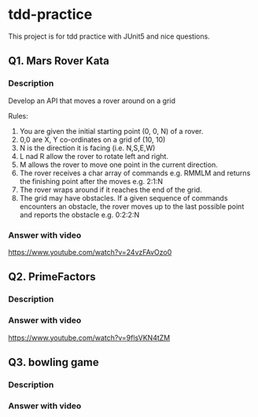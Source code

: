 # tdd-practice

This project is for tdd practice with JUnit5 and nice questions.

## Q1. Mars Rover Kata
### Description
Develop an API that moves a rover around on a grid

Rules:

1. You are given the initial starting point (0, 0, N) of a rover.
2. 0,0 are X, Y co-ordinates on a grid of (10, 10)
3. N is the direction it is facing (i.e. N,S,E,W)
4. L nad R allow the rover to rotate left and right.
5. M allows the rover to move one point in the current direction.
6. The rover receives a char array of commands e.g. RMMLM and returns the finishing point after the moves e.g. 2:1:N
7. The rover wraps around if it reaches the end of the grid.
8. The grid may have obstacles. If a given sequence of commands encounters an obstacle, the rover moves up to the last possible point and reports the obstacle e.g. 0:2:2:N

### Answer with video
https://www.youtube.com/watch?v=24vzFAvOzo0

## Q2. PrimeFactors
### Description
### Answer with video
https://www.youtube.com/watch?v=9flsVKN4tZM

## Q3. bowling game
### Description
### Answer with video